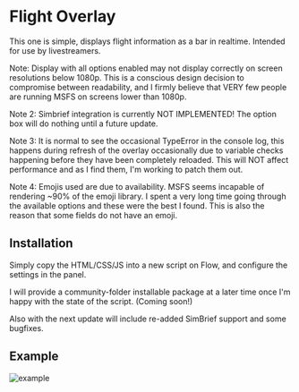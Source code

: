 # Flight Overlay

This one is simple, displays flight information as a bar in realtime.
Intended for use by livestreamers.

Note: Display with all options enabled may not display correctly on screen resolutions below 1080p. This is a conscious design decision to compromise between readability, and I firmly believe that VERY few people are running MSFS on screens lower than 1080p.

Note 2: Simbrief integration is currently NOT IMPLEMENTED! The option box will do nothing until a future update.

Note 3: It is normal to see the occasional TypeError in the console log, this happens during refresh of the overlay occasionally due to variable checks happening before they have been completely reloaded.
This will NOT affect performance and as I find them, I'm working to patch them out.

Note 4: Emojis used are due to availability. MSFS seems incapable of rendering ~90% of the emoji library. I spent a very long time going through the available options and these were the best I found. This is also the reason that some fields do not have an emoji.

## Installation

Simply copy the HTML/CSS/JS into a new script on Flow, and configure the settings in the panel.

I will provide a community-folder installable package at a later time once I'm happy
with the state of the script. (Coming soon!)

Also with the next update will include re-added SimBrief support and some bugfixes.

## Example

![example](https://cdn.wolfie.space/images/FlightSimulator_1676447874.png)
